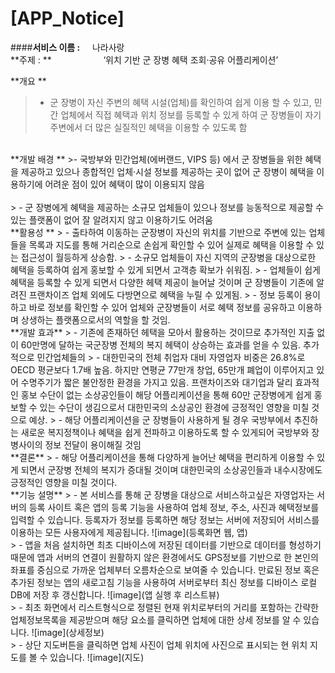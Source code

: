 **[APP_Notice]**
==============
####**서비스 이름 :** &nbsp;&nbsp;&nbsp;&nbsp;나라사랑<br>**주제 : ** &nbsp;&nbsp;&nbsp;&nbsp;&nbsp;&nbsp;&nbsp;&nbsp;&nbsp;&nbsp;&nbsp;&nbsp;&nbsp;&nbsp;&nbsp;&nbsp;&nbsp;&nbsp;&nbsp;&nbsp;‘위치 기반 군 장병 혜택 조회·공유 어플리케이션’



<i class="icon-folder-open"></i>**개요 **
> - 군 장병이 자신 주변의 혜택 시설(업체)를 확인하여 쉽게 이용 할 수 있고, 민간 업체에서 직접 혜택과 위치 정보를 등록할 수 있게 하여 군 장병들이 자기 주변에서 더 많은 실질적인 혜택을 이용할 수 있도록 함

<br>
<i class="icon-folder-open"></i>**개발 배경 **
>- 국방부와 민간업체(에버랜드, VIPS 등) 에서 군 장병들을 위한 혜택을 제공하고 있으나 종합적인 업체·시설 정보를 제공하는 곳이 없어 군 장병이 혜택을 이용하기에 어려운 점이 있어 혜택이 많이 이용되지 않음<br><br>
> - 군 장병에게 혜택을 제공하는 소규모 업체들이 있으나 정보를 능동적으로 제공할 수 있는 플랫폼이 없어 잘 알려지지 않고 이용하기도 어려움

<br>
<i class="icon-folder-open"></i>**활용성 **
> - 출타하여 이동하는 군장병이 자신의 위치를 기반으로 주변에 있는 업체들을 목록과 지도를 통해 거리순으로 손쉽게 확인할 수 있어 실제로 혜택을 이용할 수 있는 접근성이 월등하게 상승함.
> - 소규모 업체들이 자신 지역의 군장병을 대상으로한 혜택을 등록하여 쉽게 홍보할 수 있게 되면서 고객층 확보가 쉬워짐.
> - 업체들이 쉽게 혜택을 등록할 수 있게 되면서 다양한 헤택 제공이 늘어날 것이며 군 장병들이 기존에 알려진 프랜차이즈 업체 외에도 다방면으로 혜택을 누릴 수 있게됨.
> - 정보 등록이 용이하고 바로 정보를 확인할 수 있어 업체와 군장병들이 서로 혜택 정보를 공유하고 이용하며 상생하는 플랫폼으로서의 역할을 할 것임.

<br>
<i class="icon-folder-open"></i>**개발 효과**
> - 기존에 존재하던 헤택을 모아서 활용하는 것이므로 추가적인 지출 없이 60만명에 달하는 국군장병 전체의 복지 헤택이 상승하는 효과를 얻을 수 있음. 추가적으로 민간업체들의 
> - 대한민국의 전체 취업자 대비 자영업자 비중은 26.8%로 OECD 평균보다 1.7배 높음. 하지만 연평균 77만개 창업, 65만개 폐업이 이루어지고 있어 수명주기가 짧은 불안정한 환경을 가지고 있음. 프랜차이즈와 대기업과 달리 효과적인 홍보 수단이 없는 소상공인들이 해당 어플리케이션을 통해 60만 군장병에게 쉽게 홍보할 수 있는 수단이 생김으로서 대한민국의 소상공인 환경에 긍정적인 영향을 미칠 것으로 예상.
> - 해당 어플리케이션을 군 장병들이 사용하게 될 경우 국방부에서 추진하는 새로운 복지정책이나 혜택을 쉽게 전파하고 이용하도록 할 수 있게되어 국방부와 장병사이의 정보 전달이 용이해질 것임

<br>
<i class="icon-folder-open"></i>**결론**
> - 해당 어플리케이션을 통해 다양하게 늘어난 혜택을 편리하게 이용할 수 있게 되면서 군장병 전체의 복지가 증대될 것이며 대한민국의 소상공인들과 내수시장에도 긍정적인 영향을 미칠 것이다.

<br>
<i class="icon-folder-open"></i>**기능 설명**
> - 본 서비스를 통해 군 장병을 대상으로 서비스하고싶은 자영업자는 서버의 등록 사이트 혹은 앱의 등록 기능을 사용하여 업체 정보, 주소, 사진과 혜택정보를 입력할 수 있습니다. 등록자가 정보를 등록하면 해당 정보는 서버에 저장되어 서비스를 이용하는 모든 사용자에게 제공됩니다.
![image](등록화면 웹, 앱)
<br>
> - 앱을 처음 설치하면 최초 디바이스에 저장된 데이터를 기반으로 데이터를 형성하기 때문에 앱과 서버의 연결이 원활하지 않은 환경에서도 GPS정보를 기반으로 한 본인의 좌표를 중심으로 가까운 업체부터 오름차순으로 보여줄 수 있습니다. 만료된 정보 혹은 추가된 정보는 앱의 새로고침 기능을 사용하여 서버로부터 최신 정보를 디바이스 로컬 DB에 저장 후 갱신합니다.
![image](앱 실행 후 리스트뷰)
<br>
> - 최초 화면에서 리스트형식으로 정렬된 현재 위치로부터의 거리를 포함하는 간략한 업체정보목록을 제공받으며 해당 요소를 클릭하면 업체에 대한 상세 정보를 알 수 있습니다.
![image](상세정보)
<br>
> - 상단 지도버튼을 클릭하면 업체 사진이 업체 위치에 사진으로 표시되는 현 위치 지도를 볼 수 있습니다.
![image](지도)
